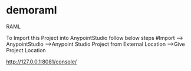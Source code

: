 # demoraml
RAML

To Import this Project into AnypointStudio follow below steps
#Import --> AnypointStudio -->Anypoint Studio Project from External Location -->Give Project Location
 
 http://127.0.0.1:8081/console/
